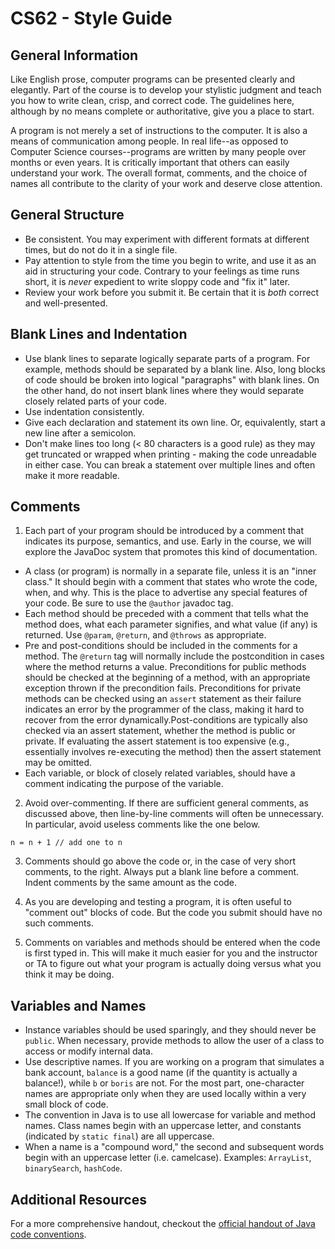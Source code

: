 # CS62 - Style Guide

## General Information

Like English prose, computer programs can be presented clearly and elegantly. Part of the course is to develop your stylistic judgment and teach you how to write clean, crisp, and correct code. The guidelines here, although by no means complete or authoritative, give you a place to start.

A program is not merely a set of instructions to the computer. It is also a means of communication among people. In real life--as opposed to Computer Science courses--programs are written by many people over months or even years. It is critically important that others can easily understand your work. The overall format, comments, and the choice of names all contribute to the clarity of your work and deserve close attention.

## General Structure

* Be consistent. You may experiment with different formats at different times, but do not do it in a single file.
* Pay attention to style from the time you begin to write, and use it as an aid in structuring your code. Contrary to your feelings as time runs short, it is *never* expedient to write sloppy code and "fix it" later.
* Review your work before you submit it. Be certain that it is *both* correct and well-presented.

## Blank Lines and Indentation

* Use blank lines to separate logically separate parts of a program. For example, methods should be separated by a blank line. Also, long blocks of code should be broken into logical "paragraphs" with blank lines. On the other hand, do not insert blank lines where they would separate closely related parts of your code.
* Use indentation consistently. 
* Give each declaration and statement its own line. Or, equivalently, start a new line after a semicolon.
* Don't make lines too long (< 80 characters is a good rule) as they may get truncated or wrapped when printing - making the code unreadable in either case. You can break a statement over multiple lines and often make it more readable.

## Comments

1. Each part of your program should be introduced by a comment that indicates its purpose, semantics, and use. Early in the course, we will explore the JavaDoc system that promotes this kind of documentation.
* A class (or program) is normally in a separate file, unless it is an "inner class." It should begin with a comment that states who wrote the code, when, and why. This is the place to advertise any special features of your code. Be sure to use the `@author` javadoc tag.
* Each method should be preceded with a comment that tells what the method does, what each parameter signifies, and what value (if any) is returned. Use `@param`, `@return`, and `@throws` as appropriate.
* Pre and post-conditions should be included in the comments for a method. The `@return` tag will normally include the postcondition in cases where the method returns a value. Preconditions for public methods should be checked at the beginning of a method, with an appropriate exception thrown if the precondition fails. Preconditions for private methods can be checked using an `assert` statement as their failure indicates an error by the programmer of the class, making it hard to recover from the error dynamically.Post-conditions are typically also checked via an assert statement, whether the method is public or private. If evaluating the assert statement is too expensive (e.g., essentially involves re-executing the method) then the assert statement may be omitted.
* Each variable, or block of closely related variables, should have a comment indicating the purpose of the variable.
 
2. Avoid over-commenting. If there are sufficient general comments, as discussed above, then line-by-line comments will often be unnecessary. In particular, avoid useless comments like the one below.
```
n = n + 1 // add one to n
```

3. Comments should go above the code or, in the case of very short comments, to the right. Always put a blank line before a comment. Indent comments by the same amount as the code.

4. As you are developing and testing a program, it is often useful to "comment out" blocks of code. But the code you submit should have no such comments.

5. Comments on variables and methods should be entered when the code is first typed in. This will make it much easier for you and the instructor or TA to figure out what your program is actually doing versus what you think it may be doing.

## Variables and Names

* Instance variables should be used sparingly, and they should never be `public`. When necessary, provide methods to allow the user of a class to access or modify internal data.
* Use descriptive names. If you are working on a program that simulates a bank account, `balance` is a good name (if the quantity is actually a balance!), while `b` or `boris` are not. For the most part, one-character names are appropriate only when they are used locally within a very small block of code.
* The convention in Java is to use all lowercase for variable and method names. Class names begin with an uppercase letter, and constants (indicated by `static final`) are all uppercase.
* When a name is a "compound word," the second and subsequent words begin with an uppercase letter (i.e. camelcase). Examples: `ArrayList`, `binarySearch`, `hashCode`.

## Additional Resources

For a more comprehensive handout, checkout the [official handout of Java code conventions](https://www.oracle.com/technetwork/java/codeconventions-150003.pdf).